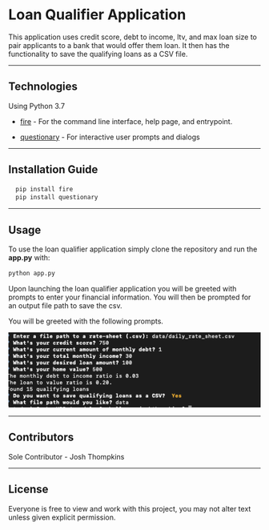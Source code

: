 # Loan Qualifier Application

This application uses credit score, debt to income, ltv, and max loan size to pair applicants to a bank that would offer them loan. It then has the functionality to save the qualifying loans as a CSV file.

---

## Technologies

Using Python 3.7

* [fire](https://github.com/google/python-fire) - For the command line interface, help page, and entrypoint.

* [questionary](https://github.com/tmbo/questionary) - For interactive user prompts and dialogs

---

## Installation Guide

```python
  pip install fire
  pip install questionary
```

---

## Usage

To use the loan qualifier application simply clone the repository and run the **app.py** with:

```python
python app.py
```

Upon launching the loan qualifier application you will be greeted with prompts to enter your financial information.
You will then be prompted for an output file path to save the csv.

You will be greeted with the following prompts.

![Loan Qualifier Prompts](images/Screen%20Shot%202022-06-29%20at%2010.20.26%20PM.png)


---

## Contributors

Sole Contributor - Josh Thompkins

---

## License

Everyone is free to view and work with this project, you may not alter text unless given explicit permission.
